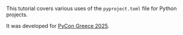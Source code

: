 This tutorial covers various uses of the `pyproject.toml` file
for Python projects.

It was developed for [PyCon Greece 2025](https://2025.pycon.gr/en/).

